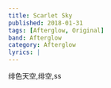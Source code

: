 ```yaml
---
title: Scarlet Sky
published: 2018-01-31
tags: [Afterglow, Original]
band: Afterglow
category: Afterglow
lyrics: |
---
```

绯色天空,绯空,ss


